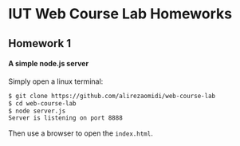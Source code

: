 # IUT Web Course Lab Homeworks

## Homework 1
#### A simple node.js server
Simply open a linux terminal:
```bash
$ git clone https://github.com/alirezaomidi/web-course-lab
$ cd web-course-lab
$ node server.js
Server is listening on port 8888
```
Then use a browser to open the `index.html`.
